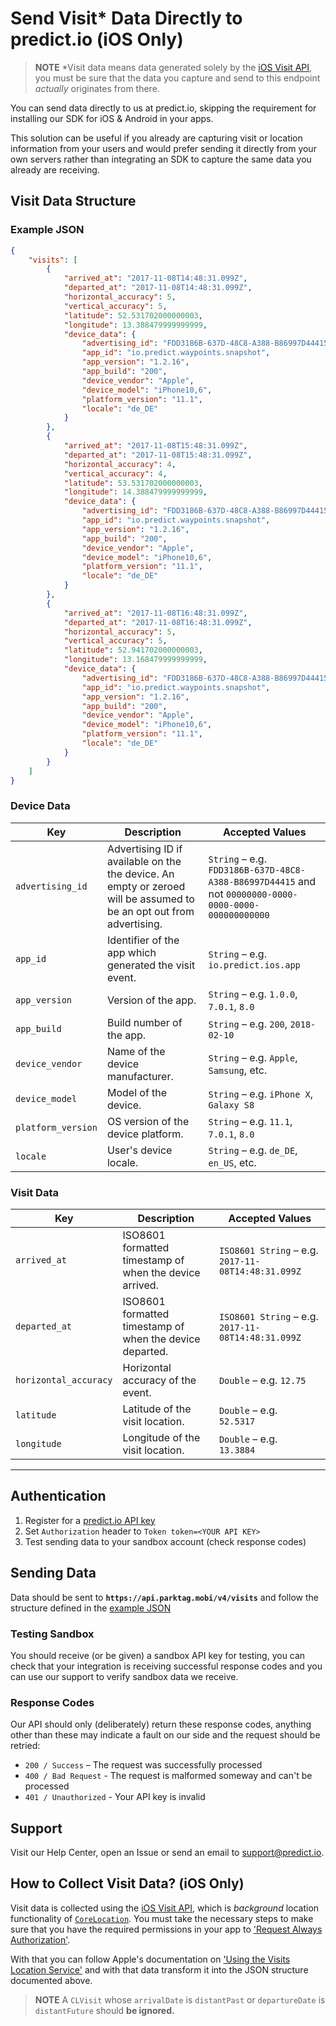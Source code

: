 # Send Visit* Data Directly to predict.io (iOS Only)

> **NOTE** *Visit data means data generated solely by the [iOS Visit API](https://developer.apple.com/documentation/corelocation/clvisit), you must be sure that the data you capture and send to this endpoint *actually* originates from there.

You can send data directly to us at predict.io, skipping the requirement for installing our SDK for iOS & Android in your apps.

This solution can be useful if you already are capturing visit or location information from your users and would prefer sending it directly from your own servers rather than integrating an SDK to capture the same data you already are receiving.

## Visit Data Structure

### Example JSON

```json
{
    "visits": [
        {
            "arrived_at": "2017-11-08T14:48:31.099Z",
            "departed_at": "2017-11-08T14:48:31.099Z",
            "horizontal_accuracy": 5,
            "vertical_accuracy": 5,
            "latitude": 52.531702000000003,
            "longitude": 13.388479999999999,
            "device_data": {
                "advertising_id": "FDD3186B-637D-48C8-A388-B86997D44415",
                "app_id": "io.predict.waypoints.snapshot",
                "app_version": "1.2.16",
                "app_build": "200",
                "device_vendor": "Apple",
                "device_model": "iPhone10,6",
                "platform_version": "11.1",
                "locale": "de_DE"
            }
        },
        {
            "arrived_at": "2017-11-08T15:48:31.099Z",
            "departed_at": "2017-11-08T15:48:31.099Z",
            "horizontal_accuracy": 4,
            "vertical_accuracy": 4,
            "latitude": 53.531702000000003,
            "longitude": 14.388479999999999,
            "device_data": {
                "advertising_id": "FDD3186B-637D-48C8-A388-B86997D44415",
                "app_id": "io.predict.waypoints.snapshot",
                "app_version": "1.2.16",
                "app_build": "200",
                "device_vendor": "Apple",
                "device_model": "iPhone10,6",
                "platform_version": "11.1",
                "locale": "de_DE"
            }
        },
        {
            "arrived_at": "2017-11-08T16:48:31.099Z",
            "departed_at": "2017-11-08T16:48:31.099Z",
            "horizontal_accuracy": 5,
            "vertical_accuracy": 5,
            "latitude": 52.941702000000003,
            "longitude": 13.168479999999999,
            "device_data": {
                "advertising_id": "FDD3186B-637D-48C8-A388-B86997D44415",
                "app_id": "io.predict.waypoints.snapshot",
                "app_version": "1.2.16",
                "app_build": "200",
                "device_vendor": "Apple",
                "device_model": "iPhone10,6",
                "platform_version": "11.1",
                "locale": "de_DE"
            }
        }
    ]
}
```

### Device Data

| Key                | Description                              | Accepted Values                          |
| ------------------ | ---------------------------------------- | ---------------------------------------- |
| `advertising_id`   | Advertising ID if available on the the device. An empty or zeroed will be assumed to be an opt out from advertising. | `String` – e.g. ` FDD3186B-637D-48C8-A388-B86997D44415` and not `00000000-0000-0000-0000-000000000000` |
| `app_id`           | Identifier of the app which generated the visit event. | `String` – e.g. `io.predict.ios.app` |
| `app_version` | Version of the app.       | `String` – e.g. `1.0.0`, `7.0.1`, `8.0` |
| `app_build` | Build number of the app.       | `String` – e.g. `200`, `2018-02-10` |
| `device_vendor`    | Name of the device manufacturer.         | `String` – e.g. `Apple`, `Samsung`, etc. |
| `device_model`     | Model of the device.                     | `String` – e.g. `iPhone X`, `Galaxy S8` |
| `platform_version` | OS version of the device platform.       | `String` – e.g. `11.1`, `7.0.1`, `8.0` |
| `locale`           | User's device locale.                    | `String` – e.g. `de_DE`, `en_US`, etc. |

### Visit Data

| Key                   | Description                              | Accepted Values                          |
| --------------------- | ---------------------------------------- | ---------------------------------------- |
| `arrived_at`          | ISO8601 formatted timestamp of when the device arrived. | `ISO8601 String` – e.g. ` 2017-11-08T14:48:31.099Z` |
| `departed_at`         | ISO8601 formatted timestamp of when the device departed. | `ISO8601 String` – e.g. ` 2017-11-08T14:48:31.099Z` |
| `horizontal_accuracy` | Horizontal accuracy of the event.        | `Double` – e.g. `12.75`        |
| `latitude`            | Latitude of the visit location.          | `Double` – e.g. ` 52.5317`               |
| `longitude`           | Longitude of the visit location.         | `Double` – e.g. ` 13.3884`               |

------

## Authentication

1. Register for a [predict.io API key](http://www.predict.io/service/registration/?level=1)
1. Set `Authorization` header to `Token token=<YOUR API KEY>`
1. Test sending data to your sandbox account (check response codes)

## Sending Data

Data should be sent to **`https://api.parktag.mobi/v4/visits`** and follow the structure defined in the [example JSON](#example-json)

### Testing Sandbox

You should receive (or be given) a sandbox API key for testing, you can check that your integration is receiving successful response codes and you can use our support to verify sandbox data we receive.

### Response Codes

Our API should only (deliberately) return these response codes, anything other than these may indicate a fault on our side and the request should be retried:

* `200 / Success` – The request was successfully processed
* `400 / Bad Request` - The request is malformed someway and can't be processed
* `401 / Unauthorized` - Your API key is invalid

## Support

Visit our Help Center, open an Issue or send an email to support@predict.io.

## How to Collect Visit Data? (iOS Only)

Visit data is collected using the [iOS Visit API](https://developer.apple.com/documentation/corelocation/clvisit), which is _background_ location functionality of [`CoreLocation`](https://developer.apple.com/documentation/corelocation). You must take the necessary steps to make sure that you have the required permissions in your app to ['Request Always Authorization'](https://developer.apple.com/documentation/corelocation/choosing_the_authorization_level_for_location_services/requesting_always_authorization).

With that you can follow Apple's documentation on ['Using the Visits Location Service'](https://developer.apple.com/documentation/corelocation/getting_the_user_s_location/using_the_visits_location_service) and with that data transform it into the JSON structure documented above.

> **NOTE** A `CLVisit` whose `arrivalDate` is `distantPast` or `departureDate` is `distantFuture` should **be ignored.**

